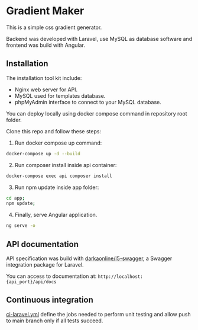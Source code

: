# Gradient Maker

This is a simple css gradient generator.

Backend was developed with Laravel, use MySQL as database software and frontend was build with Angular.

## Installation
The installation tool kit include:

- Nginx web server for API.
- MySQL used for templates database.
- phpMyAdmin interface to connect to your MySQL database.

You can deploy locally using docker compose command in repository root folder.

Clone this repo and follow these steps:

1. Run docker compose up command:

```sh
docker-compose up -d --build
```

2. Run composer install inside api container:

```sh
docker-compose exec api composer install
```

3. Run npm update inside app folder:

```sh
cd app;
npm update;
```

4. Finally, serve Angular application.

```sh
ng serve -o
```

## API documentation

API specification was build with [darkaonline/l5-swagger](https://github.com/DarkaOnLine/L5-Swagger), a Swagger integration package for Laravel.

You can access to documentation at: `http://localhost:{api_port}/api/docs`

## Continuous integration

[ci-laravel.yml](.github/workflows/ci-laravel.yml) define the jobs needed to perform unit testing and allow push to main branch only if all tests succeed.



